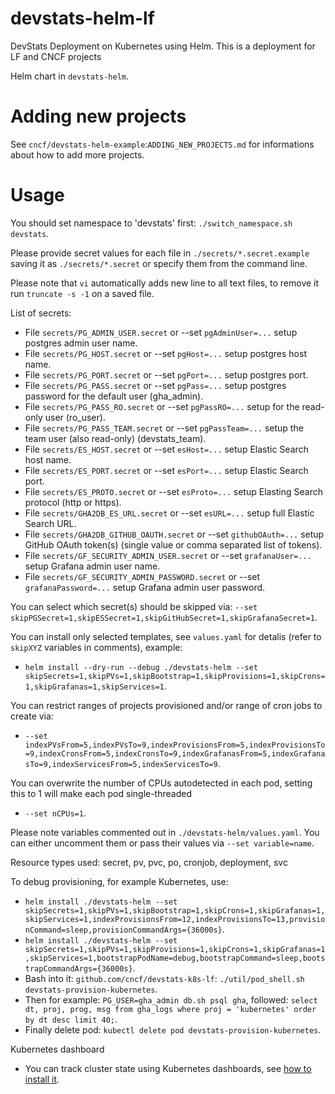# devstats-helm-lf

DevStats Deployment on Kubernetes using Helm. This is a deployment for LF and CNCF projects

Helm chart in `devstats-helm`.

# Adding new projects

See `cncf/devstats-helm-example`:`ADDING_NEW_PROJECTS.md` for informations about how to add more projects.


# Usage

You should set namespace to 'devstats' first: `./switch_namespace.sh devstats`.

Please provide secret values for each file in `./secrets/*.secret.example` saving it as `./secrets/*.secret` or specify them from the command line.

Please note that `vi` automatically adds new line to all text files, to remove it run `truncate -s -1` on a saved file.

List of secrets:
- File `secrets/PG_ADMIN_USER.secret` or --set `pgAdminUser=...` setup postgres admin user name.
- File `secrets/PG_HOST.secret` or --set `pgHost=...` setup postgres host name.
- File `secrets/PG_PORT.secret` or --set `pgPort=...` setup postgres port.
- File `secrets/PG_PASS.secret` or --set `pgPass=...` setup postgres password for the default user (gha_admin).
- File `secrets/PG_PASS_RO.secret` or --set `pgPassRO=...` setup for the read-only user (ro_user).
- File `secrets/PG_PASS_TEAM.secret` or --set `pgPassTeam=...` setup the team user (also read-only) (devstats_team).
- File `secrets/ES_HOST.secret` or --set `esHost=...` setup Elastic Search host name.
- File `secrets/ES_PORT.secret` or --set `esPort=...` setup Elastic Search port.
- File `secrets/ES_PROTO.secret` or --set `esProto=...` setup Elasting Search protocol (http or https).
- File `secrets/GHA2DB_ES_URL.secret` or --set `esURL=...` setup full Elastic Search URL.
- File `secrets/GHA2DB_GITHUB_OAUTH.secret` or --set `githubOAuth=...` setup GitHub OAuth token(s) (single value or comma separated list of tokens).
- File `secrets/GF_SECURITY_ADMIN_USER.secret` or --set `grafanaUser=...` setup Grafana admin user name.
- File `secrets/GF_SECURITY_ADMIN_PASSWORD.secret` or --set `grafanaPassword=...` setup Grafana admin user password.

You can select which secret(s) should be skipped via: `--set skipPGSecret=1,skipESSecret=1,skipGitHubSecret=1,skipGrafanaSecret=1`.

You can install only selected templates, see `values.yaml` for detalis (refer to `skipXYZ` variables in comments), example:
- `helm install --dry-run --debug ./devstats-helm --set skipSecrets=1,skipPVs=1,skipBootstrap=1,skipProvisions=1,skipCrons=1,skipGrafanas=1,skipServices=1`.

You can restrict ranges of projects provisioned and/or range of cron jobs to create via:
- `--set indexPVsFrom=5,indexPVsTo=9,indexProvisionsFrom=5,indexProvisionsTo=9,indexCronsFrom=5,indexCronsTo=9,indexGrafanasFrom=5,indexGrafanasTo=9,indexServicesFrom=5,indexServicesTo=9`.

You can overwrite the number of CPUs autodetected in each pod, setting this to 1 will make each pod single-threaded
- `--set nCPUs=1`.

Please note variables commented out in `./devstats-helm/values.yaml`. You can either uncomment them or pass their values via `--set variable=name`.

Resource types used: secret, pv, pvc, po, cronjob, deployment, svc

To debug provisioning, for example Kubernetes, use:
- `helm install ./devstats-helm --set skipSecrets=1,skipPVs=1,skipBootstrap=1,skipCrons=1,skipGrafanas=1,skipServices=1,indexProvisionsFrom=12,indexProvisionsTo=13,provisionCommand=sleep,provisionCommandArgs={36000s}`.
- `helm install ./devstats-helm --set skipSecrets=1,skipPVs=1,skipProvisions=1,skipCrons=1,skipGrafanas=1,skipServices=1,bootstrapPodName=debug,bootstrapCommand=sleep,bootstrapCommandArgs={36000s}`.
- Bash into it: `github.com/cncf/devstats-k8s-lf`: `./util/pod_shell.sh devstats-provision-kubernetes`.
- Then for example: `PG_USER=gha_admin db.sh psql gha`, followed: `select dt, proj, prog, msg from gha_logs where proj = 'kubernetes' order by dt desc limit 40;`.
- Finally delete pod: `kubectl delete pod devstats-provision-kubernetes`.

Kubernetes dashboard

- You can track cluster state using Kubernetes dashboards, see [how to install it](https://github.com/cncf/devstats-kubernetes-dashboard).
